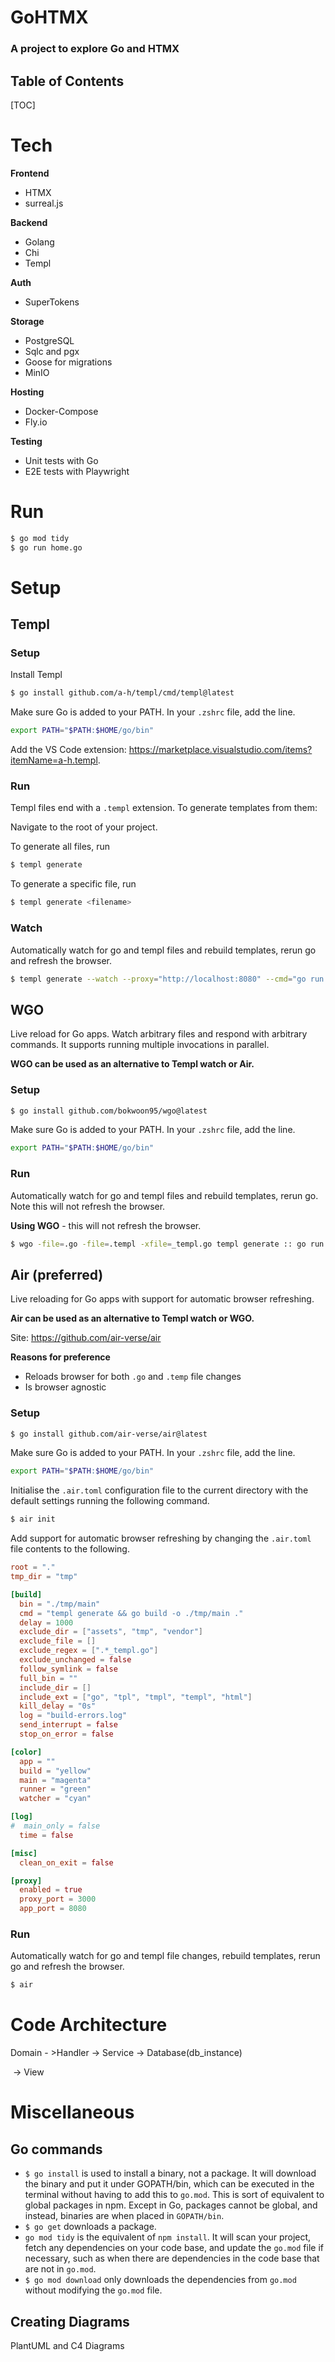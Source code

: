 <h1>GoHTMX</h1>

<h3>A project to explore Go and HTMX</h3>

<h2>Table of Contents</h2>

[TOC]

# Tech

**Frontend**

- HTMX
- surreal.js

**Backend**

- Golang
- Chi
- Templ

**Auth**

- SuperTokens

**Storage**

- PostgreSQL
- Sqlc and pgx
- Goose for migrations
- MinIO

**Hosting**

- Docker-Compose
- Fly.io

**Testing**

- Unit tests with Go
- E2E tests with Playwright



# Run

```sh
$ go mod tidy
$ go run home.go
```



# Setup


## Templ

### Setup

Install Templ

```sh
$ go install github.com/a-h/templ/cmd/templ@latest
```

Make sure Go is added to your PATH. In your `.zshrc` file, add the line.

```sh
export PATH="$PATH:$HOME/go/bin"
```

Add the VS Code extension: https://marketplace.visualstudio.com/items?itemName=a-h.templ.

### Run

Templ files end with a  `.templ` extension. To generate templates from them:

Navigate to the root of your project.

To generate all files, run

```sh
$ templ generate
```

To generate a specific file, run

```sh
$ templ generate <filename>
```

### Watch

Automatically watch for go and templ files and rebuild templates, rerun go and refresh the browser.

```sh
$ templ generate --watch --proxy="http://localhost:8080" --cmd="go run ."
```

## WGO

Live reload for Go apps. Watch arbitrary files and respond with arbitrary commands. It supports running multiple invocations in parallel. 

**WGO can be used as an alternative to Templ watch or Air.**

### Setup

```sh
$ go install github.com/bokwoon95/wgo@latest
```

Make sure Go is added to your PATH. In your `.zshrc` file, add the line.

```sh
export PATH="$PATH:$HOME/go/bin"
```

### Run

Automatically watch for go and templ files and rebuild templates, rerun go. Note this will not refresh the browser.

**Using WGO** - this will not refresh the browser.

```sh
$ wgo -file=.go -file=.templ -xfile=_templ.go templ generate :: go run home.go
```

## Air (preferred)

Live reloading for Go apps with support for automatic browser refreshing. 

**Air can be used as an alternative to Templ watch or WGO.**

Site: https://github.com/air-verse/air

**Reasons for preference**

- Reloads browser for both `.go` and `.temp` file changes
- Is browser agnostic

### Setup

```sh
$ go install github.com/air-verse/air@latest
```

Make sure Go is added to your PATH. In your `.zshrc` file, add the line.

```sh
export PATH="$PATH:$HOME/go/bin"
```

Initialise the `.air.toml` configuration file to the current directory with the default settings running the following command.

```sh
$ air init
```

Add support for automatic browser refreshing by changing the `.air.toml` file contents to the following.

```toml
root = "."
tmp_dir = "tmp"

[build]
  bin = "./tmp/main"
  cmd = "templ generate && go build -o ./tmp/main ."
  delay = 1000
  exclude_dir = ["assets", "tmp", "vendor"]
  exclude_file = []
  exclude_regex = [".*_templ.go"]
  exclude_unchanged = false
  follow_symlink = false
  full_bin = ""
  include_dir = []
  include_ext = ["go", "tpl", "tmpl", "templ", "html"]
  kill_delay = "0s"
  log = "build-errors.log"
  send_interrupt = false
  stop_on_error = false

[color]
  app = ""
  build = "yellow"
  main = "magenta"
  runner = "green"
  watcher = "cyan"

[log]
#  main_only = false
  time = false

[misc]
  clean_on_exit = false

[proxy]
  enabled = true
  proxy_port = 3000
  app_port = 8080
```

### Run

Automatically watch for go and templ file changes, rebuild templates, rerun go and refresh the browser.

```sh
$ air
```

# Code Architecture

Domain - >Handler -> Service -> Database(db_instance)

​                                    -> View


# Miscellaneous

## Go commands

- `$ go install` is used to install a binary, not a package. It will download the binary and put it under GOPATH/bin, which can be executed in the terminal without having to add this to `go.mod`. This is sort of equivalent to global packages in npm. Except in Go, packages cannot be global, and instead, binaries are when placed in  `GOPATH/bin`.
- `$ go get` downloads a package.
- `go mod tidy` is the equivalent of `npm install`. It will scan your project, fetch any dependencies on your code base, and update the `go.mod` file if necessary, such as when there are dependencies in the code base that are not in `go.mod`.
- `$ go mod download` only downloads the dependencies from `go.mod` without modifying the `go.mod` file.

## Creating Diagrams

PlantUML and C4 Diagrams
